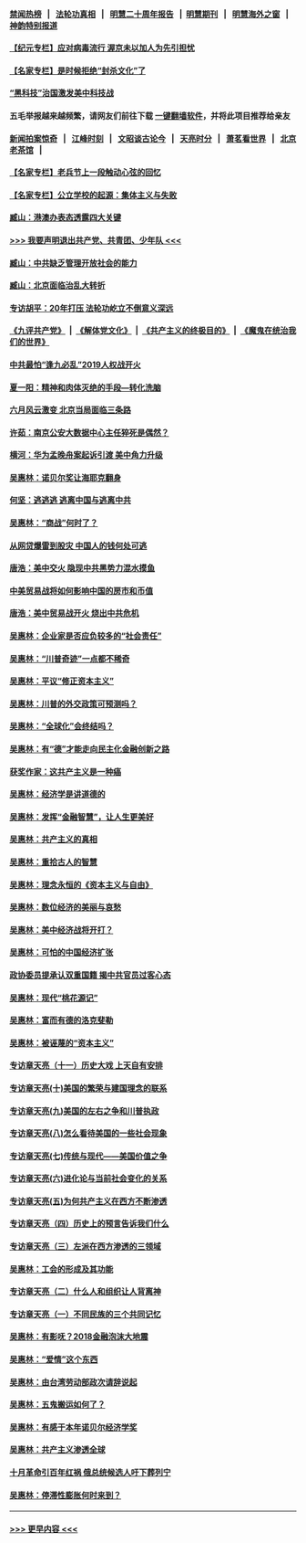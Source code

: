 #### [禁闻热榜](热点新闻.md?=0)  &nbsp;&nbsp;|&nbsp;&nbsp; [法轮功真相](https://github.com/gfw-breaker/truth/blob/master/README.md?=0) &nbsp;&nbsp;|&nbsp;&nbsp; [明慧二十周年报告](https://github.com/gfw-breaker/mh-reports/blob/master/README.md?=0) &nbsp;&nbsp;|&nbsp;&nbsp;[明慧期刊](https://github.com/gfw-breaker/mh-qikan) &nbsp;&nbsp;|&nbsp;&nbsp; [明慧海外之窗](https://github.com/gfw-breaker/mh-news/blob/master/README.md?=0) &nbsp;&nbsp;|&nbsp;&nbsp; [神韵特别报道](https://github.com/gfw-breaker/mh-news/blob/master/shenyun.md?=0)
#### [【纪元专栏】应对病毒流行 渥京未以加人为先引担忧](../pages/nsc423/n11875714.md?t=03031731) 
#### [【名家专栏】是时候拒绝“封杀文化”了](../pages/nsc423/n11814093.md?t=03031731) 
#### [“黑科技”治国激发美中科技战](../pages/nsc423/n11638056.md?t=03031731) 
#### 五毛举报越来越频繁，请网友们前往下载 [一键翻墙软件](https://github.com/gfw-breaker/ssr-accounts)，并将此项目推荐给亲友
#### [新闻拍案惊奇](https://github.com/gfw-breaker/banned-news/blob/master/pages/link4.md) &nbsp;&nbsp;|&nbsp;&nbsp; [江峰时刻](https://github.com/gfw-breaker/banned-news/blob/master/pages/link4.md) &nbsp;&nbsp;|&nbsp;&nbsp; [文昭谈古论今](https://github.com/gfw-breaker/banned-news/blob/master/pages/link4.md) &nbsp;&nbsp;|&nbsp;&nbsp; [天亮时分](https://github.com/gfw-breaker/banned-news/blob/master/pages/link4.md) &nbsp;&nbsp;|&nbsp;&nbsp; [萧茗看世界](https://github.com/gfw-breaker/banned-news/blob/master/pages/link4.md) &nbsp;&nbsp;|&nbsp;&nbsp; [北京老茶馆](https://github.com/gfw-breaker/banned-news/blob/master/pages/link4.md) &nbsp;&nbsp;|&nbsp;&nbsp; 
#### [【名家专栏】老兵节上一段触动心弦的回忆](../pages/nsc423/n11646016.md?t=03031731) 
#### [【名家专栏】公立学校的起源：集体主义与失败](../pages/nsc423/n11601833.md?t=03031731) 
#### [臧山：港澳办表态透露四大关键](../pages/nsc423/n11421628.md?t=03031731) 
#### [>>> 我要声明退出共产党、共青团、少年队 <<<](https://github.com/begood0513/goodnews/blob/master/quit/letter.md) 
#### [臧山：中共缺乏管理开放社会的能力](../pages/nsc423/n11407457.md?t=03031731) 
#### [臧山：北京面临治乱大转折](../pages/nsc423/n11406895.md?t=03031731) 
#### [专访胡平：20年打压 法轮功屹立不倒意义深远](../pages/nsc423/n11398800.md?t=03031731) 
#### [《九评共产党》](https://github.com/begood0513/9ping.md/blob/master/README.md) &nbsp;|&nbsp; [《解体党文化》](../../../../jtdwh.md/blob/master/README.md)  &nbsp;|&nbsp; [《共产主义的终极目的》](../../../../gczydzjmd.md/blob/master/README.md) &nbsp;|&nbsp; [《魔鬼在统治我们的世界》](../../../../mgztzwmdsj.md/blob/master/README.md) 
#### [中共最怕“逢九必乱”2019人权战开火](../pages/nsc423/n11385248.md?t=03031731) 
#### [夏一阳：精神和肉体灭绝的手段—转化洗脑](../pages/nsc423/n11368250.md?t=03031731) 
#### [六月风云激变 北京当局面临三条路](../pages/nsc423/n11313668.md?t=03031731) 
#### [许茹：南京公安大数据中心主任猝死是偶然？](../pages/nsc423/n11064744.md?t=03031731) 
#### [横河：华为孟晚舟案起诉引渡 美中角力升级](../pages/nsc423/n11027230.md?t=03031731) 
#### [吴惠林：诺贝尔奖让海耶克翻身](../pages/nsc423/n10890049.md?t=03031731) 
#### [何坚：逃逃逃 逃离中国与逃离中共](../pages/nsc423/n10592891.md?t=03031731) 
#### [吴惠林：“商战”何时了？](../pages/nsc423/n10573558.md?t=03031731) 
#### [从网贷爆雷到股灾 中国人的钱何处可逃](../pages/nsc423/n10572800.md?t=03031731) 
#### [唐浩：美中交火 隐现中共黑势力混水摸鱼](../pages/nsc423/n10544040.md?t=03031731) 
#### [中美贸易战将如何影响中国的房市和币值](../pages/nsc423/n10543697.md?t=03031731) 
#### [唐浩：美中贸易战开火 烧出中共危机](../pages/nsc423/n10540126.md?t=03031731) 
#### [吴惠林：企业家是否应负较多的“社会责任”](../pages/nsc423/n10535022.md?t=03031731) 
#### [吴惠林：“川普奇迹”一点都不稀奇](../pages/nsc423/n10512808.md?t=03031731) 
#### [吴惠林：平议“修正资本主义”](../pages/nsc423/n10495724.md?t=03031731) 
#### [吴惠林：川普的外交政策可预测吗？](../pages/nsc423/n10462387.md?t=03031731) 
#### [吴惠林：“全球化”会终结吗？](../pages/nsc423/n10452838.md?t=03031731) 
#### [吴惠林：有“德”才能走向民主化金融创新之路](../pages/nsc423/n10432292.md?t=03031731) 
#### [获奖作家：这共产主义是一种癌](../pages/nsc423/n10431541.md?t=03031731) 
#### [吴惠林：经济学是讲道德的](../pages/nsc423/n10398014.md?t=03031731) 
#### [吴惠林：发挥“金融智慧”，让人生更美好](../pages/nsc423/n10375019.md?t=03031731) 
#### [吴惠林：共产主义的真相](../pages/nsc423/n10351394.md?t=03031731) 
#### [吴惠林：重拾古人的智慧](../pages/nsc423/n10337691.md?t=03031731) 
#### [吴惠林：理念永恒的《资本主义与自由》](../pages/nsc423/n10316274.md?t=03031731) 
#### [吴惠林：数位经济的美丽与哀愁](../pages/nsc423/n10292946.md?t=03031731) 
#### [吴惠林：美中经济战将开打？](../pages/nsc423/n10258825.md?t=03031731) 
#### [吴惠林：可怕的中国经济扩张](../pages/nsc423/n10219147.md?t=03031731) 
#### [政协委员提承认双重国籍 揭中共官员过客心态](../pages/nsc423/n10208809.md?t=03031731) 
#### [吴惠林：现代“桃花源记”](../pages/nsc423/n10185234.md?t=03031731) 
#### [吴惠林：富而有德的洛克斐勒](../pages/nsc423/n10142264.md?t=03031731) 
#### [吴惠林：被诬蔑的“资本主义”](../pages/nsc423/n10124816.md?t=03031731) 
#### [专访章天亮（十一）历史大戏 上天自有安排](../pages/nsc423/n10094905.md?t=03031731) 
#### [专访章天亮(十)美国的繁荣与建国理念的联系](../pages/nsc423/n10094899.md?t=03031731) 
#### [专访章天亮(九)美国的左右之争和川普执政](../pages/nsc423/n10094889.md?t=03031731) 
#### [专访章天亮(八)怎么看待美国的一些社会现象](../pages/nsc423/n10094857.md?t=03031731) 
#### [专访章天亮(七)传统与现代——美国价值之争](../pages/nsc423/n10093140.md?t=03031731) 
#### [专访章天亮(六)进化论与当前社会变化的关系](../pages/nsc423/n10092036.md?t=03031731) 
#### [专访章天亮(五)为何共产主义在西方不断渗透](../pages/nsc423/n10083620.md?t=03031731) 
#### [专访章天亮（四）历史上的预言告诉我们什么](../pages/nsc423/n10083606.md?t=03031731) 
#### [专访章天亮（三）左派在西方渗透的三领域](../pages/nsc423/n10081115.md?t=03031731) 
#### [吴惠林：工会的形成及其功能](../pages/nsc423/n10080633.md?t=03031731) 
#### [专访章天亮（二）什么人和组织让人背离神](../pages/nsc423/n10076637.md?t=03031731) 
#### [专访章天亮（一）不同民族的三个共同记忆](../pages/nsc423/n10074188.md?t=03031731) 
#### [吴惠林：有影呒？2018金融泡沫大地震](../pages/nsc423/n10040534.md?t=03031731) 
#### [吴惠林：“爱情”这个东西](../pages/nsc423/n10019423.md?t=03031731) 
#### [吴惠林：由台湾劳动部政次请辞说起](../pages/nsc423/n9979679.md?t=03031731) 
#### [吴惠林：五鬼搬运如何了？](../pages/nsc423/n9925338.md?t=03031731) 
#### [吴惠林：有感于本年诺贝尔经济学奖](../pages/nsc423/n9871883.md?t=03031731) 
#### [吴惠林：共产主义渗透全球](../pages/nsc423/n9812748.md?t=03031731) 
#### [十月革命引百年红祸 俄总统候选人吁下葬列宁](../pages/nsc423/n9810182.md?t=03031731) 
#### [吴惠林：停滞性膨胀何时来到？](../pages/nsc423/n9764136.md?t=03031731) 

----
#### [ >>> 更早内容 <<< ](../indexes/nsc423-earlier.md)
